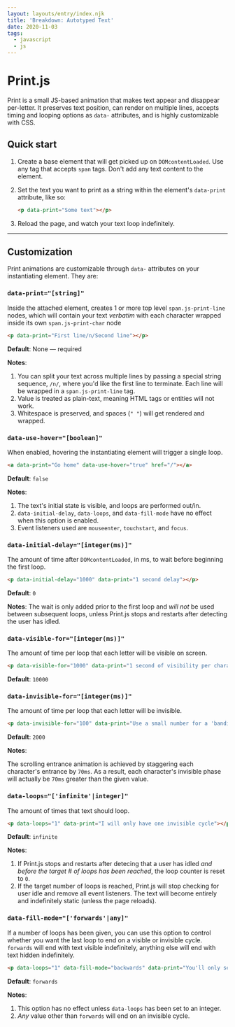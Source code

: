 ```yaml
---
layout: layouts/entry/index.njk
title: 'Breakdown: Autotyped Text'
date: 2020-11-03
tags:
  - javascript
  - js
---
```


# Print.js

Print is a small JS-based animation that makes text appear and disappear per-letter. It preserves text position, can render on multiple lines, accepts timing and looping options as `data-` attributes, and is highly customizable with CSS.

## Quick start

1. Create a base element that will get picked up on `DOMcontentLoaded`. Use any tag that accepts `span` tags. Don't add any text content to the element.

1. Set the text you want to print as a string within the element's `data-print` attribute, like so:

   ```html
   <p data-print="Some text"></p>
   ```

1. Reload the page, and watch your text loop indefinitely.

---

## Customization

Print animations are customizable through `data-` attributes on your instantiating element. They are:

### `data-print="[string]"`

Inside the attached element, creates 1 or more top level `span.js-print-line` nodes, which will contain your text _verbatim_ with each character wrapped inside its own `span.js-print-char` node

```html
<p data-print="First line/n/Second line"></p>
```

**Default**:
None — required

**Notes**:

1. You can split your text across multiple lines by passing a special string sequence, `/n/`, where you'd like the first line to terminate. Each line will be wrapped in a `span.js-print-line` tag.
1. Value is treated as plain-text, meaning HTML tags or entities will not work.
1. Whitespace is preserved, and spaces (`" "`) will get rendered and wrapped.

### `data-use-hover="[boolean]"`

When enabled, hovering the instantiating element will trigger a single loop.

```html
<a data-print="Go home" data-use-hover="true" href="/"></a>
```

**Default**:
`false`

**Notes**:

1. The text's initial state is visible, and loops are performed out/in.
1. `data-initial-delay`, `data-loops`, and `data-fill-mode` have no effect when this option is enabled.
1. Event listeners used are `mouseenter`, `touchstart`, and `focus`.

### `data-initial-delay="[integer(ms)]"`

The amount of time after `DOMcontentLoaded`, in ms, to wait before beginning the first loop.

```html
<p data-initial-delay="1000" data-print="1 second delay"></p>
```

**Default**:
`0`

**Notes**:
The wait is only added prior to the first loop and _will not_ be used between subsequent loops, unless Print.js stops and restarts after detecting the user has idled.

### `data-visible-for="[integer(ms)]"`

The amount of time per loop that each letter will be visible on screen.

```html
<p data-visible-for="1000" data-print="1 second of visibility per character"></p>
```

**Default**:
`10000`

### `data-invisible-for="[integer(ms)]"`

The amount of time per loop that each letter will be invisible.

```html
<p data-invisible-for="100" data-print="Use a small number for a 'banding' effect"></p>
```

**Default**:
`2000`

**Notes**:

The scrolling entrance animation is achieved by staggering each character's entrance by `70ms`. As a result, each character's invisible phase will actually be `70ms` greater than the given value.

### `data-loops="['infinite'|integer]"`

The amount of times that text should loop.

```html
<p data-loops="1" data-print="I will only have one invisible cycle"></p>
```

**Default**:
`infinite`

**Notes**:

1. If Print.js stops and restarts after detecing that a user has idled _and before the target # of loops has been reached_, the loop counter is reset to `0`.
1. If the target number of loops is reached, Print.js will stop checking for user idle and remove all event listeners. The text will become entirely and indefinitely static (unless the page reloads).

### `data-fill-mode="['forwards'|any]"`

If a number of loops has been given, you can use this option to control whether you want the last loop to end on a visible or invisible cycle. `forwards` will end with text visible indefinitely, anything else will end with text hidden indefinitely.

```html
<p data-loops="1" data-fill-mode="backwards" data-print="You'll only see me once. Don't blink!"></p>
```

**Default**:
`forwards`

**Notes**:

1. This option has no effect unless `data-loops` has been set to an integer.
1. _Any_ value other than `forwards` will end on an invisible cycle.

